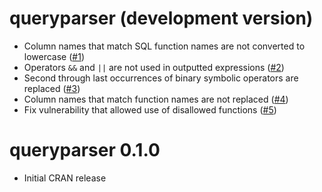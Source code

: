 # queryparser (development version)

* Column names that match SQL function names are not converted to lowercase ([#1](https://github.com/ianmcook/queryparser/issues/1))
* Operators `&&` and `||` are not used in outputted expressions ([#2](https://github.com/ianmcook/queryparser/issues/2))
* Second through last occurrences of binary symbolic operators are replaced ([#3](https://github.com/ianmcook/queryparser/issues/3))
* Column names that match function names are not replaced ([#4](https://github.com/ianmcook/queryparser/issues/4))
* Fix vulnerability that allowed use of disallowed functions ([#5](https://github.com/ianmcook/queryparser/issues/5))

# queryparser 0.1.0

* Initial CRAN release
